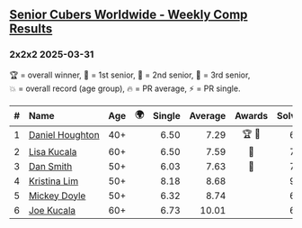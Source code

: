 <style>table {white-space: nowrap;}</style>
<link rel="stylesheet" type="text/css" href="/scw-comp/css/flags.css" />

## [Senior Cubers Worldwide - Weekly Comp Results](/scw-comp/results/)
### 2x2x2 2025-03-31

<span style="white-space: nowrap;">🏆 = overall winner</span>, <span style="white-space: nowrap;">🥇 = 1st senior</span>, <span style="white-space: nowrap;">🥈 = 2nd senior</span>, <span style="white-space: nowrap;">🥉 = 3rd senior</span>, <span style="white-space: nowrap;">💥 = overall record (age group)</span>, <span style="white-space: nowrap;">🔥 = PR average</span>, <span style="white-space: nowrap;">⚡ = PR single</span>.

| # | Name | Age | 🌍 | Single | Average | Awards | Solve 1 | Solve 2 | Solve 3 | Solve 4 | Solve 5 | Video |
| :--: | :-- | :--: | :--: | --: | --: | :--: | --: | --: | --: | --: | --: | :-- |
| 1 | [Daniel Houghton](../../persons/daniel_houghton/222.md) | 40+ | <i class="flag flag-CH" /> | 6.50 | 7.29 | 🏆 🥇 | 6.50 | 6.51 | 8.51 | 10.06 | 6.86 | [Desktop](https://www.facebook.com/events/952001183807395/permalink/956524466688400) / [Mobile](https://m.facebook.com/events/952001183807395?view=permalink&id=956524466688400) |
| 2 | [Lisa Kucala](../../persons/lisa_kucala/222.md) | 60+ | <i class="flag flag-US" /> | 6.50 | 7.59 | 🥈 | 7.08 | 7.06 | 10.17 | 8.64 | 6.50 | [Desktop](https://www.facebook.com/events/952001183807395/permalink/962300949444085) / [Mobile](https://m.facebook.com/events/952001183807395?view=permalink&id=962300949444085) |
| 3 | [Dan Smith](../../persons/dan_smith/222.md) | 50+ | <i class="flag flag-US" /> | 6.03 | 7.63 | 🥉 | 7.97 | 7.34 | 7.78 | 7.77 | 6.03 | [Desktop](https://www.facebook.com/events/952001183807395/permalink/957650673242446) / [Mobile](https://m.facebook.com/events/952001183807395?view=permalink&id=957650673242446) |
| 4 | [Kristina Lim](../../persons/kristina_lim/222.md) | 50+ | <i class="flag flag-US" /> | 8.18 | 8.68 |  | 9.04 | 8.18 | 9.12 | 8.76 | 8.25 | [Desktop](https://www.facebook.com/events/952001183807395/permalink/963049849369195) / [Mobile](https://m.facebook.com/events/952001183807395?view=permalink&id=963049849369195) |
| 5 | [Mickey Doyle](../../persons/mickey_doyle/222.md) | 50+ | <i class="flag flag-US" /> | 6.32 | 8.74 |  | 6.32 | 10.96 | 9.90 | 8.17 | 8.16 | [Desktop](https://www.facebook.com/events/952001183807395/permalink/963037052703808) / [Mobile](https://m.facebook.com/events/952001183807395?view=permalink&id=963037052703808) |
| 6 | [Joe Kucala](../../persons/joe_kucala/222.md) | 60+ | <i class="flag flag-US" /> | 6.73 | 10.01 |  | 6.73 | 10.04 | 11.23 | 9.57 | 10.43 | [Desktop](https://www.facebook.com/events/952001183807395/permalink/958393856501461) / [Mobile](https://m.facebook.com/events/952001183807395?view=permalink&id=958393856501461) |

<!-- Global site tag (gtag.js) - Google Analytics -->
<script async src="https://www.googletagmanager.com/gtag/js?id=UA-86348435-3"></script>
<script>window.dataLayer = window.dataLayer || []; function gtag() {dataLayer.push(arguments);} gtag('js', new Date()); gtag('config', 'UA-86348435-3');</script>
